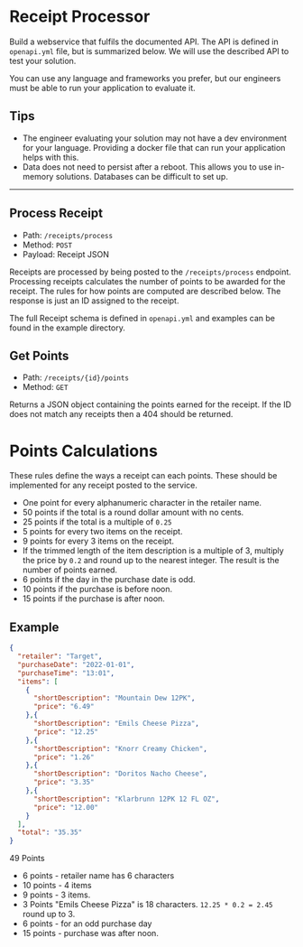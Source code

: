 # Receipt Processor

Build a webservice that fulfils the documented API. The API is defined in `openapi.yml` file, but is summarized below.
We will use the described API to test your solution.

You can use any language and frameworks you prefer, but our engineers must be able to run your application to evaluate
it.

## Tips
* The engineer evaluating your solution may not have a dev environment for your language. Providing a docker file that can run your application helps with this.
* Data does not need to persist after a reboot. This allows you to use in-memory solutions. Databases can be difficult to set up.

---
## Process Receipt

* Path: `/receipts/process`
* Method: `POST`
* Payload: Receipt JSON

Receipts are processed by being posted to the `/receipts/process` endpoint. Processing receipts calculates the number of
points to be awarded for the receipt. The rules for how points are computed are described below. The response is just 
an ID assigned to the receipt.

The full Receipt schema is defined in `openapi.yml` and examples can be found in the example directory.

## Get Points

* Path: `/receipts/{id}/points`
* Method: `GET`

Returns a JSON object containing the points earned for the receipt. If the ID does not match any receipts then a 404 
should be returned.

# Points Calculations

These rules define the ways a receipt can each points. These should be implemented for any receipt posted to the service.

* One point for every alphanumeric character in the retailer name.
* 50 points if the total is a round dollar amount with no cents.
* 25 points if the total is a multiple of `0.25`
* 5 points for every two items on the receipt.
* 9 points for every 3 items on the receipt.
* If the trimmed length of the item description is a multiple of 3, multiply the price by `0.2` and round up to the nearest integer. The result is the number of points earned.
* 6 points if the day in the purchase date is odd.
* 10 points if the purchase is before noon.
* 15 points if the purchase is after noon.


## Example

```json
{
  "retailer": "Target",
  "purchaseDate": "2022-01-01",
  "purchaseTime": "13:01",
  "items": [
    {
      "shortDescription": "Mountain Dew 12PK",
      "price": "6.49"
    },{
      "shortDescription": "Emils Cheese Pizza",
      "price": "12.25"
    },{
      "shortDescription": "Knorr Creamy Chicken",
      "price": "1.26"
    },{
      "shortDescription": "Doritos Nacho Cheese",
      "price": "3.35"
    },{
      "shortDescription": "Klarbrunn 12PK 12 FL OZ",
      "price": "12.00"
    }
  ],
  "total": "35.35"
}
```

49 Points
* 6 points - retailer name has 6 characters
* 10 points - 4 items
* 9 points - 3 items.
* 3 Points "Emils Cheese Pizza" is 18 characters. `12.25 * 0.2 = 2.45` round up to 3.
* 6 points - for an odd purchase day
* 15 points - purchase was after noon.